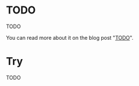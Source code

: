 ﻿# TODO

TODO

You can read more about it on the blog post "[TODO](https://laurentkempe.com/)".

# Try

TODO

